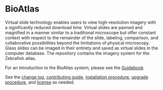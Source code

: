 # BioAtlas
Virtual slide technology enables users to view high-resolution imagery with a significantly reduced download time.
Virtual slides are panned and magnified in a manner similar to a traditional microscope but offer constant context with
respect to the remainder of the slide, labeling, comparison, and collaborative possibilities beyond the limitations of
physical microscopy. Glass slides can be imaged in their entirety and saved as virtual slides in the computer database. The
repository contains the imagery system for the Zebrafish atlas.

For an introduction to the BioAtlas system, please see the [Guidebook][guidebook]

See the [change log][changelog], [contributing guide][contributing],
[installation procedure][install], [upgrade procedure][upgrade], and [license][license] as needed.

[changelog]: CHANGELOG.md
[contributing]: CONTRIBUTING.md
[guidebook]: docs/GUIDEBOOK.md
[install]: INSTALL.md
[license]: LICENSE.md
[upgrade]: UPGRADE.md
